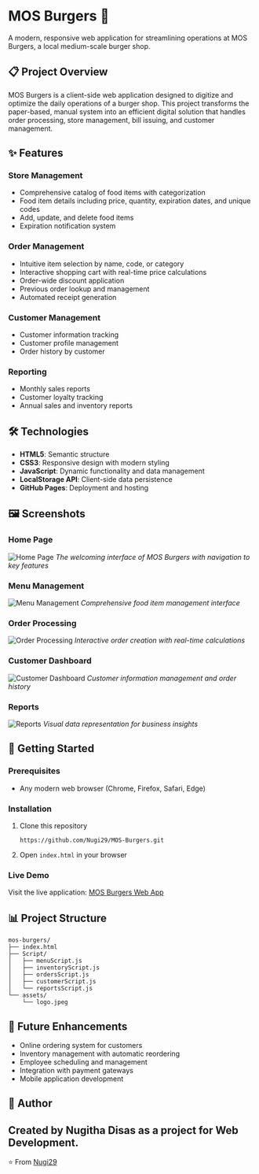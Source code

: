 # MOS Burgers 🍔

A modern, responsive web application for streamlining operations at MOS Burgers, a local medium-scale burger shop.

## 📋 Project Overview

MOS Burgers is a client-side web application designed to digitize and optimize the daily operations of a burger shop. This project transforms the paper-based, manual system into an efficient digital solution that handles order processing, store management, bill issuing, and customer management.

## ✨ Features

### Store Management
- Comprehensive catalog of food items with categorization
- Food item details including price, quantity, expiration dates, and unique codes
- Add, update, and delete food items
- Expiration notification system

### Order Management
- Intuitive item selection by name, code, or category
- Interactive shopping cart with real-time price calculations
- Order-wide discount application
- Previous order lookup and management
- Automated receipt generation

### Customer Management
- Customer information tracking
- Customer profile management
- Order history by customer

### Reporting
- Monthly sales reports
- Customer loyalty tracking
- Annual sales and inventory reports

## 🛠️ Technologies

- **HTML5**: Semantic structure
- **CSS3**: Responsive design with modern styling
- **JavaScript**: Dynamic functionality and data management
- **LocalStorage API**: Client-side data persistence
- **GitHub Pages**: Deployment and hosting

## 🖼️ Screenshots

### Home Page
![Home Page](screenshots/home.png)
*The welcoming interface of MOS Burgers with navigation to key features*

### Menu Management
![Menu Management](screenshots/menu.png)
*Comprehensive food item management interface*

### Order Processing
![Order Processing](screenshots/ord.png)
*Interactive order creation with real-time calculations*

### Customer Dashboard
![Customer Dashboard](screenshots/cus.png)
*Customer information management and order history*

### Reports
![Reports](screenshots/rep.png)
*Visual data representation for business insights*

## 🚀 Getting Started

### Prerequisites
- Any modern web browser (Chrome, Firefox, Safari, Edge)

### Installation
1. Clone this repository
   ```
   https://github.com/Nugi29/MOS-Burgers.git
   ```
2. Open `index.html` in your browser

### Live Demo
Visit the live application: [MOS Burgers Web App](https://yourusername.github.io/mos-burgers/)

## 📊 Project Structure

```
mos-burgers/
├── index.html
├── Script/
│   ├── menuScript.js
│   ├── inventoryScript.js
│   ├── ordersScript.js
│   ├── customerScript.js
│   └── reportsScript.js
└── assets/
    └── logo.jpeg
```

## 🌟 Future Enhancements

- Online ordering system for customers
- Inventory management with automatic reordering
- Employee scheduling and management
- Integration with payment gateways
- Mobile application development

## 👤 Author

Created by Nugitha Disas as a project for Web Development.
---

⭐️ From [Nugi29](https://github.com/Nugi29)
